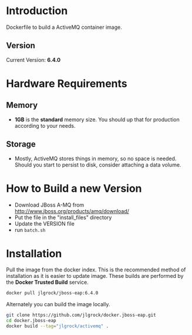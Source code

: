 # Introduction

Dockerfile to build a ActiveMQ container image.

## Version

Current Version: **6.4.0**

# Hardware Requirements

## Memory

- **1GB** is the **standard** memory size. You should up that for production according to your needs.

## Storage

- Mostly, ActiveMQ stores things in memory, so no space is needed.  Should you start to persist to disk, consider attaching a data volume.

# How to Build a new Version

* Download JBoss A-MQ from http://www.jboss.org/products/amq/download/
* Put the file in the "install_files" directory
* Update the VERSION file
* run `batch.sh`

# Installation

Pull the image from the docker index. This is the recommended method of installation as it is easier to update image. These builds are performed by the **Docker Trusted Build** service.

```bash
docker pull jlgrock/jboss-eap:6.4.0
```

Alternately you can build the image locally.

```bash
git clone https://github.com/jlgrock/docker.jboss-eap.git
cd docker.jboss-eap
docker build --tag="jlgrock/activemq" .
```




